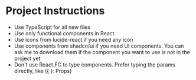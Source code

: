 # Project Instructions

- Use TypeScript for all new files
- Use only functional components in React
- Use icons from lucide-react if you need any icon
- Use components from shadcn/ui if you need UI components. You can ask me to download them if the component you want to use is not in the project yet
- Don't use React.FC to type components. Prefer typing the params directly, like ({ }: Props)
